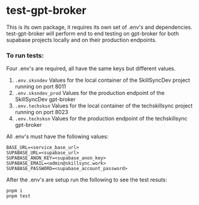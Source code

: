 # test-gpt-broker

This is its own package, it requires its own set of .env's and dependencies. 
test-gpt-broker will perform end to end testing on gpt-broker for both supabase
projects locally and on their production endpoints.

### To run tests:

Four .env's are required, all have the same keys but different values.

 1. `.env.sksndev` Values for the local container of the SkillSyncDev project running on port 8011
 2. `.env.sksndev_prod` Values for the production endpoint of the SkillSyncDev gpt-broker
 3. `.env.techsksn` Values for the local container of the techskillsync project running on port 8023
 4. `.env.techsksn` Values for the production endpoint of the techskillsync gpt-broker


All .env's must have the following values:

~~~
BASE_URL=<service_base_url>
SUPABASE_URL=<supabase_url>
SUPABASE_ANON_KEY=<supabase_anon_key>
SUPABASE_EMAIL=<admin@skillsync.work>
SUPABASE_PASSWORD=<supabase_account_password>
~~~

After the .env's are setup run the following to see the test resuts:
~~~
pnpm i
pnpm test
~~~

